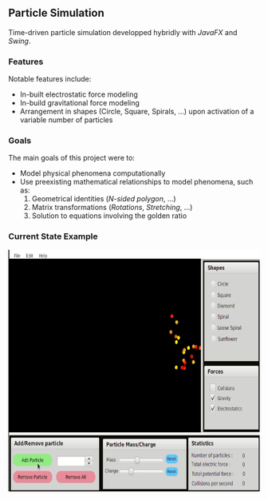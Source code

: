 ## Particle Simulation
Time-driven particle simulation developped hybridly with *JavaFX* and *Swing*.

### Features
Notable features include: 
- In-built electrostatic force modeling
- In-build gravitational force modeling
- Arrangement in shapes (Circle, Square, Spirals, ...) upon activation of a variable number of particles

### Goals
The main goals of this project were to:
- Model physical phenomena computationally
- Use preexisting mathematical relationships to model phenomena, such as:
    1. Geometrical identities (*N-sided polygon*, ...)
    2. Matrix transformations (*Rotations*, *Stretching*, ...)
    3. Solution to equations involving the golden ratio

### Current State Example
<p align="center">
  <img align="center" src="https://github.com/hexaquarks/Particle_Fun/blob/master/src/Promotion/spirals.gif" width="695" height="484" alt="a" />
</p>

